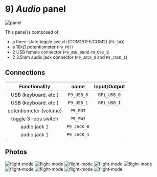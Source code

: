 # 9) *Audio* panel

![panel](design-9.jpg)

This panel is composed of:
- a three-state toggle switch (COM1/OFF/COM2) (`P9_SW3`)
- a 10k$\Omega$ potentiometer (`P9_POT`)
- 2 USB female connector (`P9_USB_0`and `P9_USB_1`)
- 2 3.5mm audio jack connector (`P9_JACK_0` and `P9_JACK_1`)

## Connections

| Functionality           | name        | Input/Output  |
|:-----------------------:|:-----------:|:-------------:|
| USB (keyboard, etc.)    | `P9_USB_0`  | `RPi_USB_0`   |
| USB (keyboard, etc.)    | `P9_USB_1`  | `RPi_USB_1`   |
| potentiometer (volume)  | `P9_POT`    |               |
| toggle 3-pos switch     | `P9_SW3`    |               |
| audio jack 1            | `P9_JACK_0` |               |
| audio jack 1            | `P9_JACK_1` |               |


## Photos
![flight-mode](../../photos/panels/9-audio/IMG_1918.JPG)
![flight-mode](../../photos/panels/9-audio/IMG_1919.JPG)
![flight-mode](../../photos/panels/9-audio/IMG_1920.JPG)
![flight-mode](../../photos/panels/9-audio/IMG_2261.JPG)
![flight-mode](../../photos/panels/9-audio/IMG_2262.JPG)
![flight-mode](../../photos/panels/9-audio/IMG_2263.JPG)
![flight-mode](../../photos/panels/9-audio/IMG_2264.JPG)
![flight-mode](../../photos/panels/9-audio/IMG_2265.JPG)
![flight-mode](../../photos/panels/9-audio/IMG_2266.JPG)
